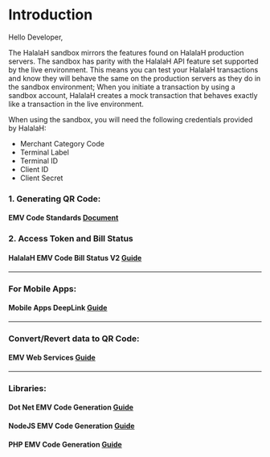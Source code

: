 # Introduction
Hello Developer,<br />

The HalalaH sandbox mirrors the features found on HalalaH production servers. The sandbox has parity with the HalalaH API feature set supported by the live environment. This means you can test your HalalaH transactions and know they will behave the same on the production servers as they do in the sandbox environment; When you initiate a transaction by using a sandbox account, HalalaH creates a mock transaction that behaves exactly like a transaction in the live environment.

When using the sandbox, you will need the following credentials provided by HalalaH:
 - Merchant Category Code 
 - Terminal Label 
 - Terminal ID 
 - Client ID 
 - Client Secret


### 1. Generating QR Code:
#### EMV Code Standards [Document](HalalaH%20QR%20Code%20Standard%20-%20Merchant-Presented%20Mode%20v1.2.pdf)

### 2. Access Token and Bill Status 
#### HalalaH EMV Code Bill Status V2 [Guide](HalalaH%20EMV%20Code%20Bill%20Status%20V2.md)
---
### For Mobile Apps: 
#### Mobile Apps DeepLink [Guide](Mobile%20Apps%20DeepLink.md)
---
### Convert/Revert data to QR Code: 
#### EMV Web Services [Guide](EMV%20Web%20Services/README.md)
---
### Libraries: 
#### Dot Net EMV Code Generation [Guide](Dot%20Net%20EMV%20Code%20Generation/README.md)

#### NodeJS EMV Code Generation [Guide](NodeJS%20EMV%20Code%20Generation/README.md)

#### PHP EMV Code Generation [Guide](PHP%20EMV%20Code%20Generation/README.md)

